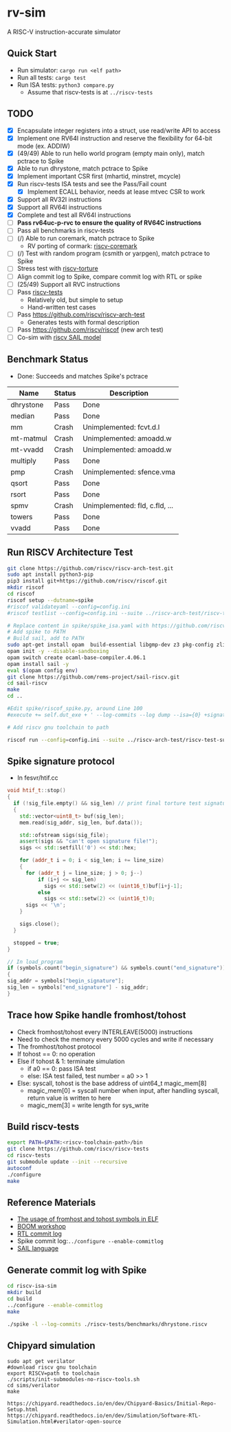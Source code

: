 # rv-sim
A RISC-V instruction-accurate simulator

## Quick Start
- Run simulator: ```cargo run <elf path>```
- Run all tests: ```cargo test```
- Run ISA tests: ```python3 compare.py```
    - Assume that riscv-tests is at ```../riscv-tests```

## TODO
- [x] Encapsulate integer registers into a struct, use read/write API to access
- [x] Implement one RV64I instruction and reserve the flexibility for 64-bit mode (ex. ADDIW)
- [x] (49/49) Able to run hello world program (empty main only), match pctrace to Spike
- [x] Able to run dhrystone, match pctrace to Spike
- [x] Implement important CSR first (mhartid, minstret, mcycle)
- [x] Run riscv-tests ISA tests and see the Pass/Fail count
    - [x] Implement ECALL behavior, needs at lease mtvec CSR to work
- [x] Support all RV32I instructions
- [x] Support all RV64I instructions
- [x] Complete and test all RV64I instructions
- [ ] **Pass rv64uc-p-rvc to ensure the quality of RV64C instructions**
- [ ] Pass all benchmarks in riscv-tests
- [ ] (/) Able to run coremark, match pctrace to Spike
    - RV porting of cormark: [riscv-coremark](https://github.com/riscv-boom/riscv-coremark)
- [ ] (/) Test with random program (csmith or yarpgen), match pctrace to Spike
- [ ] Stress test with [riscv-torture](https://github.com/ucb-bar/riscv-torture)
- [ ] Align commit log to Spike, compare commit log with RTL or spike
- [ ] (25/49) Support all RVC instructions
- [ ] Pass [riscv-tests](https://github.com/riscv/riscv-tests)
    - Relatively old, but simple to setup
    - Hand-written test cases
- [ ] Pass https://github.com/riscv/riscv-arch-test
    - Generates tests with formal description
- [ ] Pass https://github.com/riscv/riscof (new arch test)
- [ ] Co-sim with [riscv SAIL model](https://github.com/riscv/sail-riscv)

## Benchmark Status
- Done: Succeeds and matches Spike's pctrace

Name      | Status | Description
-----     | ------ | -----
dhrystone | Pass   | Done
median    | Pass   | Done
mm        | Crash  | Unimplemented: fcvt.d.l
mt-matmul | Crash  | Unimplemented: amoadd.w
mt-vvadd  | Crash  | Unimplemented: amoadd.w
multiply  | Pass   | Done
pmp       | Crash  | Unimplemented: sfence.vma
qsort     | Pass   | Done
rsort     | Pass   | Done
spmv      | Crash  | Unimplemented: fld, c.fld, ...
towers    | Pass   | Done
vvadd     | Pass   | Done

## Run RISCV Architecture Test
```bash
git clone https://github.com/riscv/riscv-arch-test.git
sudo apt install python3-pip
pip3 install git+https://github.com/riscv/riscof.git
mkdir riscof
cd riscof
riscof setup --dutname=spike
#riscof validateyaml --config=config.ini
#riscof testlist --config=config.ini --suite ../riscv-arch-test/riscv-test-suite/rv64i_m --env ../riscv-arch-test/riscv-test-suite/env

# Replace content in spike/spike_isa.yaml with https://github.com/riscv/riscv-config/blob/master/examples/rv64i_isa.yaml
# Add spike to PATH
# Build sail, add to PATH
sudo apt-get install opam  build-essential libgmp-dev z3 pkg-config zlib1g-dev
opam init -y --disable-sandboxing
opam switch create ocaml-base-compiler.4.06.1
opam install sail -y
eval $(opam config env)
git clone https://github.com/rems-project/sail-riscv.git
cd sail-riscv
make
cd ..

#Edit spike/riscof_spike.py, around Line 100
#execute += self.dut_exe + ' --log-commits --log dump --isa={0} +signature={1} +signature-granularity=4 {2};'.format(self.isa, sig_file, elf)

# Add riscv gnu toolchain to path

riscof run --config=config.ini --suite ../riscv-arch-test/riscv-test-suite/rv64i_m --env ../riscv-arch-test/riscv-test-suite/env
```

## Spike signature protocol
- In fesvr/htif.cc
```cpp
void htif_t::stop()
{
  if (!sig_file.empty() && sig_len) // print final torture test signature
  {
    std::vector<uint8_t> buf(sig_len);
    mem.read(sig_addr, sig_len, buf.data());

    std::ofstream sigs(sig_file);
    assert(sigs && "can't open signature file!");
    sigs << std::setfill('0') << std::hex;

    for (addr_t i = 0; i < sig_len; i += line_size)
    {
      for (addr_t j = line_size; j > 0; j--)
          if (i+j <= sig_len)
            sigs << std::setw(2) << (uint16_t)buf[i+j-1];
          else
            sigs << std::setw(2) << (uint16_t)0;
      sigs << '\n';
    }

    sigs.close();
  }

  stopped = true;
}
```
```cpp
// In load_program
if (symbols.count("begin_signature") && symbols.count("end_signature"))
{
sig_addr = symbols["begin_signature"];
sig_len = symbols["end_signature"] - sig_addr;
}
```

## Trace how Spike handle fromhost/tohost
- Check fromhost/tohost every INTERLEAVE(5000) instructions
- Need to check the memory every 5000 cycles and write if necessary
- The fromhost/tohost protocol
-   If tohost == 0: no operation
-   Else if tohost & 1: terminate simulation
    -   if a0 == 0: pass ISA test
    -   else: ISA test failed, test number = a0 >> 1
-   Else: syscall, tohost is the base address of uint64_t magic_mem[8]
    -   magic_mem[0] = syscall number when input, after handling syscall, return value is written to here
    -   magic_mem[3] = write length for sys_write

## Build riscv-tests
```bash
export PATH=$PATH:<riscv-toolchain-path>/bin
git clone https://github.com/riscv/riscv-tests
cd riscv-tests
git submodule update --init --recursive
autoconf
./configure
make
```

## Reference Materials
- [The usage of fromhost and tohost symbols in ELF](https://github.com/riscv/riscv-isa-sim/issues/364)
- [BOOM workshop](https://riscv.org/wp-content/uploads/2016/01/Wed1345-RISCV-Workshop-3-BOOM.pdf)
- [RTL commit log](https://docs.boom-core.org/en/latest/sections/parameterization.html)
- Spike commit log:```../configure --enable-commitlog```
- [SAIL language](https://www.cl.cam.ac.uk/~pes20/sail/)

## Generate commit log with Spike
```bash
cd riscv-isa-sim
mkdir build
cd build
../configure --enable-commitlog
make

./spike -l --log-commits ./riscv-tests/benchmarks/dhrystone.riscv
```

## Chipyard simulation
```
sudo apt get verilator
#download riscv gnu toolchain
export RISCV=path to toolchain
./scripts/init-submodules-no-riscv-tools.sh
cd sims/verilator
make

https://chipyard.readthedocs.io/en/dev/Chipyard-Basics/Initial-Repo-Setup.html
https://chipyard.readthedocs.io/en/dev/Simulation/Software-RTL-Simulation.html#verilator-open-source
```
